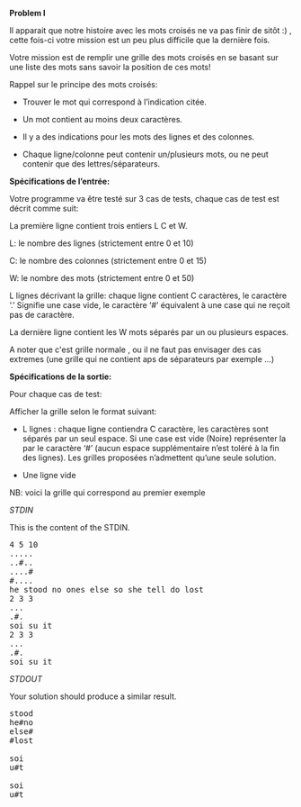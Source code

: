 **Problem I**

Il apparait que notre histoire avec les mots croisés ne va pas finir de sitôt :) , cette fois-ci votre mission est un peu plus difficile que la dernière fois.

Votre mission est de remplir une grille des mots croisés en se basant sur une liste des mots sans savoir la position de ces mots!

Rappel sur le principe des mots croisés:

- Trouver le mot qui correspond à l’indication citée.

- Un mot contient au moins deux caractères.

- Il y a des indications pour les mots des lignes et des colonnes.

- Chaque ligne/colonne peut contenir un/plusieurs mots, ou ne peut contenir que des lettres/séparateurs.

**Spécifications de l’entrée:**

Votre programme va être testé sur 3 cas de tests, chaque cas de test est décrit comme suit:

La première ligne contient trois entiers L C et W.

L: le nombre des lignes (strictement entre 0 et 10)

C: le nombre des colonnes (strictement entre 0 et 15)

W: le nombre des mots (strictement entre 0 et 50)

L lignes décrivant la grille: chaque ligne contient C caractères, le caractère ‘.’ Signifie une case vide, le caractère ‘#’ équivalent à une case qui ne reçoit pas de caractère.

La dernière ligne contient les W mots séparés par un ou plusieurs espaces.

A noter que c'est grille normale , ou il ne faut pas envisager des cas extremes (une grille qui ne contient aps de séparateurs par exemple ...)


**Spécifications de la sortie:**

Pour chaque cas de test:

Afficher la grille selon le format suivant:

- L lignes : chaque ligne contiendra C caractère, les caractères sont séparés par un seul espace. Si une case est vide (Noire) représenter la par le caractère ‘#’ (aucun espace supplémentaire n’est toléré à la fin des lignes). Les grilles proposées n’admettent qu’une seule solution.

- Une ligne vide

NB: voici la grille qui correspond au premier exemple


_STDIN_

This is the content of the STDIN.
<pre>
4 5 10
.....
..#..
....#
#....
he stood no ones else so she tell do lost
2 3 3
...
.#.
soi su it
2 3 3
...
.#.
soi su it
</pre>

_STDOUT_

Your solution should produce a similar result.

<pre>
stood
he#no
else#
#lost

soi
u#t

soi
u#t
</pre>